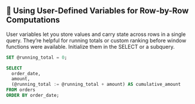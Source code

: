 ## 🎯 Using User-Defined Variables for Row-by-Row Computations
User variables let you store values and carry state across rows in a single query. They’re helpful for running totals or custom ranking before window functions were available. Initialize them in the SELECT or a subquery.

```sql
SET @running_total = 0;

SELECT
  order_date,
  amount,
  (@running_total := @running_total + amount) AS cumulative_amount
FROM orders
ORDER BY order_date;
```
